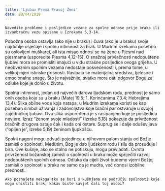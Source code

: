 ```yaml
---
title: 'Ljubav Prema Pravoj Ženi'
date: 28/04/2019
---
```


`Navedite probleme i posljedice vezane za spolne odnose prije braka ili izvanbračnu vezu opisane u Izrekama 5,3-14.`

Pobožna osoba ostavlja (ako nije u braku) i čuva (ako je u braku) svoje najdublje osjećaje i spolnu intimnost za brak. U Mudrim izrekama posebno su oslovljeni muškarci, ali ista misao odnosi se na žene u Pjesmi nad pjesmama (usporedite Pjesma 4,12-15). O snažnoj privlačnosti nedopuštene ljubavi mora se promisliti imajući u vidu strašne posljedice ovoga grijeha. U neobveznim spolnim vezama nedostaje posvećenosti i, prema tome, u velikoj mjeri istinske prisnosti. Rasipaju se materijalna sredstva, tjelesne i emocionalne snage. Što je najvažnije, svatko mora dati odgovor Bogu za odluke koje je donio u životu.

Spolna intimnost, jedan od najvećih darova ljudskom rodu, prednost je samo onih osoba koje su u braku (Matej 19,5; 1. Korinćanima 7,3.4; Hebrejima 13,4). Slika obilne vode koja natapa, u Mudrim izrekama koristi se kao poseban simbol uživanja i zadovoljstva koje bračni par ostvaruje u svojoj zajedničkoj ljubavi. Ova slika uspoređena je s rasipanjem koje je posljedica nevjere. Izraz “ženom svoje mladosti” (Izreke 5,18) pokazuje da privrženost bračnih drugova ostaje čak i kada oni ostare. Suprug se i dalje oduševljava (“opijen je”, Izreke 5,19) ženinom ljupkošću.

Spolni nagoni mogu odvući pojedince u njihovom palom stanju od Božje zamisli o spolnosti. Međutim, Bog je dao ljudskom rodu i silu da prosuđuje i bira. Ove kušnje, ako se stalno ne potiskuju, mogu prevladati. Čvrsta privrženost božanskoj zamisli o spolnosti u braku može spriječiti razvoj nedopuštenih spolnih odnosa. Odluka da cijeli život budemo vjerni Božjoj zamisli o spolnosti u braku ne samo da je mudra, već donosi izobilne prednosti.

`Ako poznajete nekoga tko se bori s kušnjama na području spolnosti koje mogu uništiti brak, kakav biste savjet dali toj osobi?`
